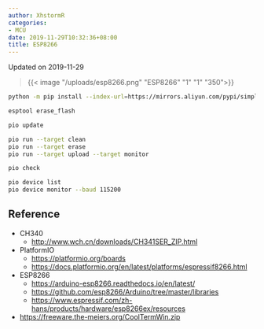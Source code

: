 ```yaml
---
author: XhstormR
categories:
- MCU
date: 2019-11-29T10:32:36+08:00
title: ESP8266
---
```


<!--more-->

Updated on 2019-11-29

> {{< image "/uploads/esp8266.png" "ESP8266" "1" "1" "350">}}

```bash
python -m pip install --index-url=https://mirrors.aliyun.com/pypi/simple/ --upgrade platformio esptool
```

```bash
esptool erase_flash

pio update

pio run --target clean
pio run --target erase
pio run --target upload --target monitor

pio check

pio device list
pio device monitor --baud 115200
```

## Reference
* CH340
  * http://www.wch.cn/downloads/CH341SER_ZIP.html
* PlatformIO
  * https://platformio.org/boards
  * https://docs.platformio.org/en/latest/platforms/espressif8266.html
* ESP8266
  * https://arduino-esp8266.readthedocs.io/en/latest/
  * https://github.com/esp8266/Arduino/tree/master/libraries
  * https://www.espressif.com/zh-hans/products/hardware/esp8266ex/resources
* https://freeware.the-meiers.org/CoolTermWin.zip
